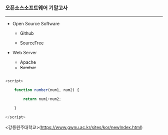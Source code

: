 ### 오픈소스소프트웨어 기말고사

 

---

 

* Open Source Software

    - Github
    
    - SourceTree

* Web Server

    - Apache
    - ~~Sambar~~

 

```javascript

<script>

    function number(num1, num2) {

        return num1+num2;

    }

</script>

```



<강릉원주대학교>(https://www.gwnu.ac.kr/sites/kor/newIndex.html)
